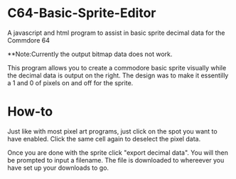 # C64-Basic-Sprite-Editor
A javascript and html program to assist in basic sprite decimal data for the Commdore 64

**Note:Currently the output bitmap data does not work.

This program allows you to create a commodore basic sprite visually while the decimal data is output on the right.
The design was to make it essentilly a 1 and 0 of pixels on and off for the sprite.

# How-to
Just like with most pixel art programs, just click on the spot you want to have enabled.
Click the same cell again to deselect the pixel data.

Once you are done with the sprite click "export decimal data".
You will then be prompted to input a filename.
The file is downloaded to whereever you have set up your downloads to go.
